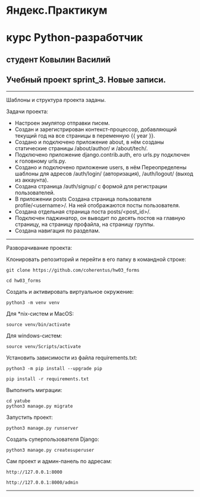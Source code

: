 # Яндекс.Практикум

# курс Python-разработчик

## студент  Ковылин Василий

## Учебный проект sprint_3.  Новые записи.

***

Шаблоны и структура проекта заданы.

Задачи проекта:
* Настроен эмулятор отправки писем.
* Cоздан и зарегистрирован контекст-процессор, добавляющий текущий год на все страницы в переменную {{ year }}.
* Создано и подключено приложение about, в нём созданы статические страницы /about/author/ и /about/tech/.
* Подключено приложение django.contrib.auth, его urls.py подключен к головному urls.py.
* Создано и подключено приложение users, в нём Переопределены шаблоны для адресов /auth/login/ (авторизация), /auth/logout/ (выход из аккаунта).
* Создана страница /auth/signup/ с формой для регистрации пользователей.
* В приложении posts Создана страница пользователя profile/\<username\>/. На ней отображаются посты пользователя. 
* Создана отдельная страница поста posts/<post_id>/.
* Подключен паджинатор, он выводит по десять постов на главную страницу, на страницу профайла, на страницу группы.
* Создана навигация по разделам.

***

Разворачивание проекта:

Клонировать репозиторий и перейти в его папку в командной строке:

```
git clone https://github.com/coherentus/hw03_forms

cd hw03_forms
```

Cоздать и активировать виртуальное окружение:

```
python3 -m venv venv
```

Для *nix-систем и MacOS:

```
source venv/bin/activate
```

Для windows-систем:

```
source venv/Scripts/activate
```

Установить зависимости из файла requirements.txt:

```
python3 -m pip install --upgrade pip

pip install -r requirements.txt
```

Выполнить миграции:

```
cd yatube
python3 manage.py migrate
```

Запустить проект:

```
python3 manage.py runserver
```

Создать суперпользователя Django:

```
python3 manage.py createsuperuser
```

Сам проект и админ-панель по адресам:

```
http://127.0.0.1:8000

http://127.0.0.1:8000/admin
```

***

